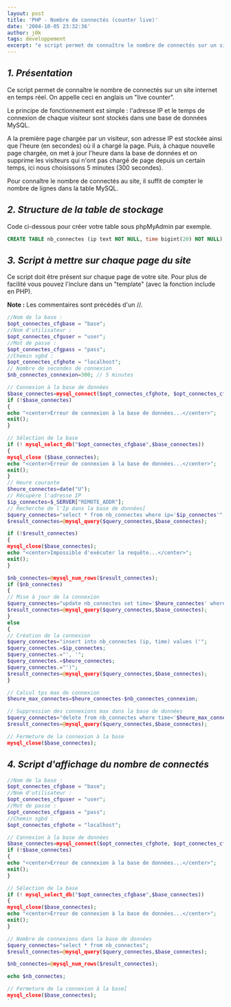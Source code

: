 ```yaml
---
layout: post
title: 'PHP - Nombre de connectés (counter live)'
date: '2004-10-05 23:32:36'
author: j0k
tags: développement
excerpt: "e script permet de connaître le nombre de connectés sur un site internet en temps réel. On appelle ceci en anglais un \"live counter\".  \n  Le principe de fonctionnement est simple : l'adresse IP et le temps de connexion de chaque visiteur sont stockés dans une base de données MySQL."
---
```


## _1. Présentation_

Ce script permet de connaître le nombre de connectés sur un site internet en temps réel. On appelle ceci en anglais un "live counter".

  Le principe de fonctionnement est simple : l'adresse IP et le temps de connexion de chaque visiteur sont stockés dans une base de données MySQL.

  A la première page chargée par un visiteur, son adresse IP est stockée ainsi que l'heure (en secondes) où il a chargé la page. Puis, à chaque nouvelle page chargée, on met à jour l'heure dans la base de données et on supprime les visiteurs qui n'ont pas chargé de page depuis un certain temps, ici nous choisissons 5 minutes (300 secondes).

 Pour connaître le nombre de connectés au site, il suffit de compter le nombre de lignes dans la table MySQL.

##  _2. Structure de la table de stockage_

 Code ci-dessous pour créer votre table sous phpMyAdmin par exemple.

```sql
CREATE TABLE nb_connectes (ip text NOT NULL, time bigint(20) NOT NULL);
```

##  _3. Script à mettre sur chaque page du site_

 Ce script doit être présent sur chaque page de votre site. Pour plus de facilité vous pouvez l'inclure dans un "template" (avec la fonction include en PHP).

  **Note :** Les commentaires sont précédés d'un //.

```php
//Nom de la base :
$opt_connectes_cfgbase = "base";
//Nom d'utilisateur :
$opt_connectes_cfguser = "user";
//Mot de passe :
$opt_connectes_cfgpass = "pass";
//Chemin sgbd :
$opt_connectes_cfghote = "localhost";
// Nombre de secondes de connexion
$nb_connectes_connexion=300; // 5 minutes

// Connexion à la base de données
$base_connectes=mysql_connect($opt_connectes_cfghote, $opt_connectes_cfguser,$opt_connectes_cfgpass);
if (!$base_connectes)
{
echo "<center>Erreur de connexion à la base de données...</center>";
exit();
}

// Sélection de la base
if (! mysql_select_db("$opt_connectes_cfgbase",$base_connectes))
{
mysql_close ($base_connectes);
echo "<center>Erreur de connexion à la base de données...</center>";
exit();
}
// Heure courante
$heure_connectes=date("U");
// Récupère l'adresse IP
$ip_connectes=$_SERVER["REMOTE_ADDR"];
// Recherche de l'Ip dans la base de données[
$query_connectes="select * from nb_connectes where ip='$ip_connectes'";
$result_connectes=@mysql_query($query_connectes,$base_connectes);

if (!$result_connectes)
{
mysql_close($base_connectes);
echo "<center>Impossible d'exécuter la requête...</center>";
exit();
}

$nb_connectes=@mysql_num_rows($result_connectes);
if ($nb_connectes)
{
// Mise à jour de la connexion
$query_connectes="update nb_connectes set time='$heure_connectes' where ip='$ip_connectes'";
$result_connectes=@mysql_query($query_connectes,$base_connectes);
}
else
{
// Création de la connexion
$query_connectes="insert into nb_connectes (ip, time) values ('";
$query_connectes.=$ip_connectes;
$query_connectes.="', '";
$query_connectes.=$heure_connectes;
$query_connectes.="')";
$result_connectes=@mysql_query($query_connectes,$base_connectes);
}

// Calcul tps max de connexion
$heure_max_connectes=$heure_connectes-$nb_connectes_connexion;

// Suppression des connexions max dans la base de données
$query_connectes="delete from nb_connectes where time<'$heure_max_connectes'";
$result_connectes=@mysql_query($query_connectes,$base_connectes);

// Fermeture de la connexion à la base
mysql_close($base_connectes);
```

##  _4. Script d'affichage du nombre de connectés_

```php
//Nom de la base :
$opt_connectes_cfgbase = "base";
//Nom d'utilisateur :
$opt_connectes_cfguser = "user";
//Mot de passe :
$opt_connectes_cfgpass = "pass";
//Chemin sgbd :
$opt_connectes_cfghote = "localhost";

// Connexion à la base de données
$base_connectes=mysql_connect($opt_connectes_cfghote, $opt_connectes_cfguser,$opt_connectes_cfgpass);
if (!$base_connectes)
{
echo "<center>Erreur de connexion à la base de données...</center>";
exit();
}

// Sélection de la base
if (! mysql_select_db("$opt_connectes_cfgbase",$base_connectes))
{
mysql_close($base_connectes);
echo "<center>Erreur de connexion à la base de données...</center>";
exit();
}

// Nombre de connexions dans la base de données
$query_connectes="select * from nb_connectes";
$result_connectes=@mysql_query($query_connectes,$base_connectes);

$nb_connectes=@mysql_num_rows($result_connectes);

echo $nb_connectes;

// Fermeture de la connexion à la base[
mysql_close($base_connectes);
``
